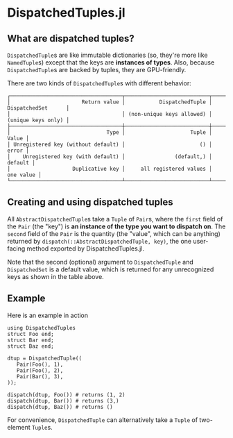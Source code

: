 # DispatchedTuples.jl

## What are dispatched tuples?

`DispatchedTuple`s are like immutable dictionaries (so, they're more like `NamedTuple`s) except that the keys are **instances of types**. Also, because `DispatchedTuple`s are backed by tuples, they are GPU-friendly.

There are two kinds of `DispatchedTuple`s with different behavior:

```
┌────────────────────────────────────┬───────────────────────────┬────────────────────┐
│                       Return value │           DispatchedTuple │ DispatchedSet      │
│                                    │ (non-unique keys allowed) │ (unique keys only) │
├────────────────────────────────────┼───────────────────────────┼────────────────────┤
│                               Type │                     Tuple │              Value │
│ Unregistered key (without default) │                        () │              error │
│    Unregistered key (with default) │                (default,) │            default │
│                    Duplicative key │     all registered values │          one value │
└────────────────────────────────────┴───────────────────────────┴────────────────────┘
```

## Creating and using dispatched tuples

All `AbstractDispatchedTuple`s take a `Tuple` of `Pair`s, where the `first` field of the `Pair` (the "key") is **an instance of the type you want to dispatch on**. The `second` field of the `Pair` is the quantity (the "value", which can be anything) returned by `dispatch(::AbstractDispatchedTuple, key)`, the one user-facing method exported by DispatchedTuples.jl.

Note that the second (optional) argument to `DispatchedTuple` and `DispatchedSet` is a default value, which is returned for any unrecognized keys as shown in the table above.

## Example

Here is an example in action

```@example
using DispatchedTuples
struct Foo end;
struct Bar end;
struct Baz end;

dtup = DispatchedTuple((
   Pair(Foo(), 1),
   Pair(Foo(), 2),
   Pair(Bar(), 3),
));

dispatch(dtup, Foo()) # returns (1, 2)
dispatch(dtup, Bar()) # returns (3,)
dispatch(dtup, Baz()) # returns ()
```

For convenience, `DispatchedTuple` can alternatively take a `Tuple` of two-element `Tuple`s.
